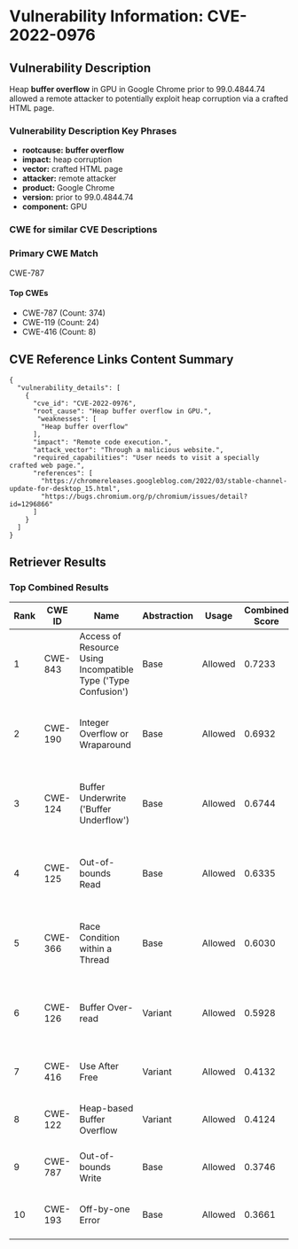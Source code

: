 # Vulnerability Information: CVE-2022-0976

## Vulnerability Description
Heap **buffer overflow** in GPU in Google Chrome prior to 99.0.4844.74 allowed a remote attacker to potentially exploit heap corruption via a crafted HTML page.

### Vulnerability Description Key Phrases
- **rootcause:** **buffer overflow**
- **impact:** heap corruption
- **vector:** crafted HTML page
- **attacker:** remote attacker
- **product:** Google Chrome
- **version:** prior to 99.0.4844.74
- **component:** GPU

### CWE for similar CVE Descriptions
### Primary CWE Match
CWE-787

#### Top CWEs
- CWE-787 (Count: 374)
- CWE-119 (Count: 24)
- CWE-416 (Count: 8)

## CVE Reference Links Content Summary
```
{
  "vulnerability_details": [
    {
      "cve_id": "CVE-2022-0976",
      "root_cause": "Heap buffer overflow in GPU.",
       "weaknesses": [
        "Heap buffer overflow"
      ],
      "impact": "Remote code execution.",
      "attack_vector": "Through a malicious website.",
      "required_capabilities": "User needs to visit a specially crafted web page.",
      "references": [
        "https://chromereleases.googleblog.com/2022/03/stable-channel-update-for-desktop_15.html",
        "https://bugs.chromium.org/p/chromium/issues/detail?id=1296866"
      ]
    }
  ]
}
```

## Retriever Results

### Top Combined Results

| Rank | CWE ID | Name | Abstraction | Usage | Combined Score | Retrievers | Individual Scores |
|------|--------|------|-------------|-------|---------------|------------|-------------------|
| 1 | CWE-843 | Access of Resource Using Incompatible Type ('Type Confusion') | Base | Allowed | 0.7233 | dense, sparse, graph | dense: 0.537, sparse: 0.230, graph: 0.903 |
| 2 | CWE-190 | Integer Overflow or Wraparound | Base | Allowed | 0.6932 | dense, sparse, graph | dense: 0.574, sparse: 0.175, graph: 0.856 |
| 3 | CWE-124 | Buffer Underwrite ('Buffer Underflow') | Base | Allowed | 0.6744 | dense, sparse, graph | dense: 0.582, sparse: 0.143, graph: 0.842 |
| 4 | CWE-125 | Out-of-bounds Read | Base | Allowed | 0.6335 | dense, sparse, graph | dense: 0.534, sparse: 0.176, graph: 0.743 |
| 5 | CWE-366 | Race Condition within a Thread | Base | Allowed | 0.6030 | dense, sparse, graph | dense: 0.563, sparse: 0.183, graph: 0.606 |
| 6 | CWE-126 | Buffer Over-read | Variant | Allowed | 0.5928 | dense, sparse, graph | dense: 0.570, sparse: 0.152, graph: 0.755 |
| 7 | CWE-416 | Use After Free | Variant | Allowed | 0.4132 | dense, sparse | dense: 0.612, sparse: 0.247 |
| 8 | CWE-122 | Heap-based Buffer Overflow | Variant | Allowed | 0.4124 | dense, sparse | dense: 0.619, sparse: 0.239 |
| 9 | CWE-787 | Out-of-bounds Write | Base | Allowed | 0.3746 | dense, sparse | dense: 0.558, sparse: 0.166 |
| 10 | CWE-193 | Off-by-one Error | Base | Allowed | 0.3661 | dense, sparse | dense: 0.530, sparse: 0.176 |

